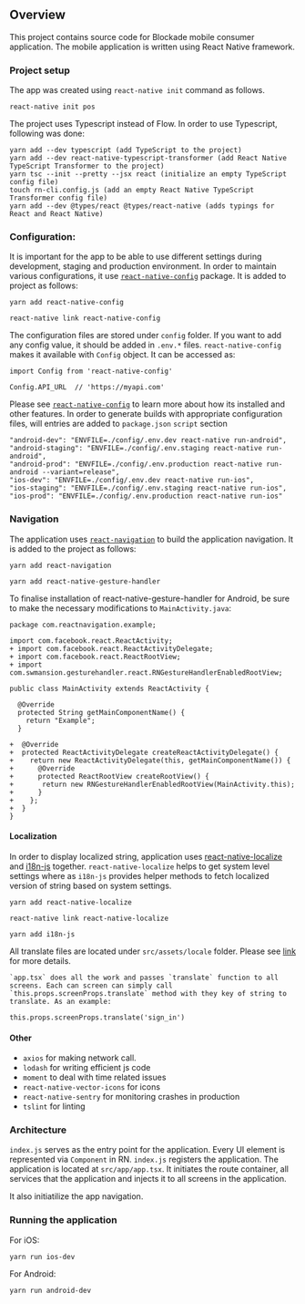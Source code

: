 ## Overview
This project contains source code for Blockade mobile consumer application. The mobile application is written using React Native framework.

### Project setup
The app was created using `react-native init` command as follows.
```
react-native init pos
```

The project uses Typescript instead of Flow. In order to use Typescript, following was done:

```
yarn add --dev typescript (add TypeScript to the project)
yarn add --dev react-native-typescript-transformer (add React Native TypeScript Transformer to the project)
yarn tsc --init --pretty --jsx react (initialize an empty TypeScript config file)
touch rn-cli.config.js (add an empty React Native TypeScript Transformer config file)
yarn add --dev @types/react @types/react-native (adds typings for React and React Native)
```

### Configuration:
It is important for the app to be able to use different settings during development, staging and production environment. In order to maintain various configurations, it use [`react-native-config`](https://github.com/luggit/react-native-config) package. It is added to project as follows:

```
yarn add react-native-config
```

```
react-native link react-native-config
```

The configuration files are stored under `config` folder. If you want to add any config value, it should be added in `.env.*` files. `react-native-config` makes it available with `Config` object. It can be accessed as:

```
import Config from 'react-native-config'

Config.API_URL  // 'https://myapi.com'
```

Please see [`react-native-config`](https://github.com/luggit/react-native-config) to learn more about how its installed and other features. In order to generate builds with appropriate configuration files, will entries are added to `package.json` `script` section

```
"android-dev": "ENVFILE=./config/.env.dev react-native run-android",
"android-staging": "ENVFILE=./config/.env.staging react-native run-android",
"android-prod": "ENVFILE=./config/.env.production react-native run-android --variant=release",
"ios-dev": "ENVFILE=./config/.env.dev react-native run-ios",
"ios-staging": "ENVFILE=./config/.env.staging react-native run-ios",
"ios-prod": "ENVFILE=./config/.env.production react-native run-ios"
```

### Navigation
The application uses [`react-navigation`](https://github.com/react-navigation/react-navigation) to build the application navigation. It is added to the project as follows:

```
yarn add react-navigation
```

```
yarn add react-native-gesture-handler
```

To finalise installation of react-native-gesture-handler for Android, be sure to make the necessary modifications to `MainActivity.java`:

```
package com.reactnavigation.example;

import com.facebook.react.ReactActivity;
+ import com.facebook.react.ReactActivityDelegate;
+ import com.facebook.react.ReactRootView;
+ import com.swmansion.gesturehandler.react.RNGestureHandlerEnabledRootView;

public class MainActivity extends ReactActivity {

  @Override
  protected String getMainComponentName() {
    return "Example";
  }

+  @Override
+  protected ReactActivityDelegate createReactActivityDelegate() {
+    return new ReactActivityDelegate(this, getMainComponentName()) {
+      @Override
+      protected ReactRootView createRootView() {
+       return new RNGestureHandlerEnabledRootView(MainActivity.this);
+      }
+    };
+  }
}
```

#### Localization
In order to display localized string, application uses [react-native-localize](https://github.com/react-native-community/react-native-localize) and [i18n-js](https://github.com/AlexanderZaytsev/react-native-i18n) together. `react-native-localize` helps to get system level settings where as `i18n-js` provides helper methods to fetch localized version of string based on system settings.

```
yarn add react-native-localize
```

```
react-native link react-native-localize
```

```
yarn add i18n-js
```

All translate files are located under `src/assets/locale` folder. Please see [link](https://github.com/react-native-community/react-native-localize/blob/master/example/src/SyncExample.js) for more details.

```
`app.tsx` does all the work and passes `translate` function to all screens. Each can screen can simply call `this.props.screenProps.translate` method with they key of string to translate. As an example:
```

```
this.props.screenProps.translate('sign_in')
```

#### Other
- `axios` for making network call. 
- `lodash` for writing efficient js code
- `moment` to deal with time related issues
- `react-native-vector-icons` for icons
- `react-native-sentry` for monitoring crashes in production
- `tslint` for linting

### Architecture
`index.js` serves as the entry point for the application. Every UI element is represented via `Component` in RN. `index.js` registers the application. The application is located at `src/app/app.tsx`. It initiates the route container, all services that the application and injects it to all screens in the application.

It also initiatilize the app navigation.

### Running the application

For iOS:
```
yarn run ios-dev
```

For Android:
```
yarn run android-dev
```